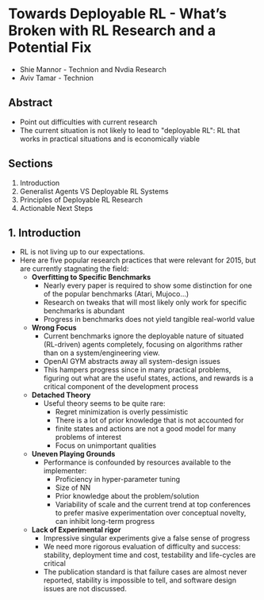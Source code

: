 # Towards Deployable RL - What’s Broken with RL Research and a Potential Fix

* Shie Mannor - Technion and Nvdia Research
* Aviv Tamar - Technion

## Abstract

* Point out difficulties with current research
* The current situation is not likely to lead to "deployable RL": RL that works in practical situations and is economically viable

## Sections

1. Introduction
2. Generalist Agents VS Deployable RL Systems
3. Principles of Deployable RL Research
4. Actionable Next Steps

## 1. Introduction

* RL is not living up to our expectations.
* Here are five popular research practices that were relevant for 2015, but are currently stagnating the field:
  * __Overfitting to Specific Benchmarks__
    * Nearly every paper is required to show some distinction for one of the popular benchmarks (Atari, Mujoco...)
    * Research on tweaks that will most likely only work for specific benchmarks is abundant
    * Progress in benchmarks does not yield tangible real-world value
  * __Wrong Focus__
    * Current benchmarks ignore the deployable nature of situated (RL-driven) agents completely, focusing on algorithms rather than on a system/engineering view.
    * OpenAI GYM abstracts away all system-design issues
    * This hampers progress since in many practical problems, figuring out what are the useful states, actions, and rewards is a critical component of the development process
  * __Detached Theory__
    * Useful theory seems to be quite rare:
      * Regret minimization is overly pessimistic
      * There is a lot of prior knowledge that is not accounted for
      * finite states and actions are not a good model for many problems of interest
      * Focus on unimportant qualities
  * __Uneven Playing Grounds__
    * Performance is confounded by resources available to the implementer:
      * Proficiency in hyper-parameter tuning
      * Size of NN
      * Prior knowledge about the problem/solution
      * Variability of scale and the current trend at top conferences to prefer masive experimentation over conceptual novelty, can inhibit long-term progress
  * __Lack of Experimental rigor__
    * Impressive singular experiments give a false sense of progress
    * We need more rigorous evaluation of difficulty and success: stability, deployment time and cost, testability and life-cycles are critical
    * The publication standard is that failure cases are almost never reported, stability is impossible to tell, and software design issues are not discussed.